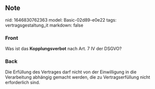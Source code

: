 ## Note
nid: 1646830762363
model: Basic-02d89-e0e22
tags: vertragsgestaltung_it
markdown: false

### Front
Was ist das <b>Kopplungsverbot</b> nach Art. 7 IV der DSGVO?

### Back
Die Erfüllung des Vertrages darf nicht von der Einwilligung in die Verarbeitung abhängig gemacht werden, die zu Vertragserfüllung nicht erforderlich sind.
